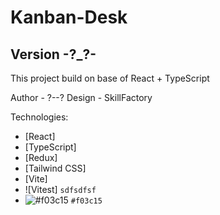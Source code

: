 # Kanban-Desk
## Version -?_?-

This project build on base of React + TypeScript

Author - ?--?
Design - SkillFactory

Technologies: 
  - [React]
  - [TypeScript]
  - [Redux]
  - [Tailwind CSS]
  - [Vite]
  - ![Vitest] `sdfsdfsf`
  - ![#f03c15](https://placehold.co/15x15/f03c15/f03c15.png) `#f03c15`
